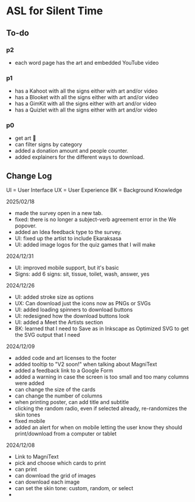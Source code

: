 <!-- @format -->

# ASL for Silent Time

## To-do

### p2

-   each word page has the art and embedded YouTube video

### p1

-   has a Kahoot with all the signs either with art and/or video
-   has a Blooket with all the signs either with art and/or video
-   has a GimKit with all the signs either with art and/or video
-   has a Quizlet with all the signs either with art and/or video

### p0

-   get art 🥺
-   can filter signs by category
-   added a donation amount and people counter.
-   added explainers for the different ways to download.

## Change Log

UI = User Interface
UX = User Experience
BK = Background Knowledge

2025/02/18

-   made the survey open in a new tab.
-   fixed: there is no longer a subject-verb agreement error in the We popover.
-   added an Idea feedback type to the survey.
-   UI: fixed up the artist to include Ekaraksasa
-   UI: added image logos for the quiz games that I will make

2024/12/31

-   UI: improved mobile support, but it's basic
-   Signs: add 6 signs: sit, tissue, toilet, wash, answer, yes

2024/12/26

-   UI: added stroke size as options
-   UX: Can download just the icons now as PNGs or SVGs
-   UI: added loading spinners to download buttons
-   UI: redesigned how the download buttons look
-   UI: added a Meet the Artists section
-   BK: learned that I need to Save as in Inkscape as Optimized SVG to get the SVG output that I need

2024/12/09

-   added code and art licenses to the footer
-   added tooltip to "V2 soon!" when talking about MagniText
-   added a feedback link to a Google Form
-   added a warning in case the screen is too small and too many columns were added
-   can change the size of the cards
-   can change the number of columns
-   when printing poster, can add title and subtitle
-   clicking the random radio, even if selected already, re-randomizes the skin tones
-   fixed mobile
-   added an alert for when on mobile letting the user know they should print/download from a computer or tablet

2024/12/08

-   Link to MagniText
-   pick and choose which cards to print
-   can print
-   can download the grid of images
-   can download each image
-   can set the skin tone: custom, random, or select
-
